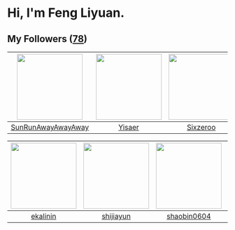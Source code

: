 # Hi, I'm Feng Liyuan.

## My Followers ([78](https://github.com/SunRunAway?tab=followers))

| <img src="https://avatars1.githubusercontent.com/u/51537937?v=4" width="150" height="150" /> | <img src="https://avatars1.githubusercontent.com/u/13427348?v=4" width="150" height="150" /> | <img src="https://avatars2.githubusercontent.com/u/20949383?v=4" width="150" height="150" /> | <img src="https://avatars2.githubusercontent.com/u/1175567?v=4" width="150" height="150" /> |
| :------------------------------------------------------------------------------------------: | :------------------------------------------------------------------------------------------: | :------------------------------------------------------------------------------------------: | :-----------------------------------------------------------------------------------------: |
|                  [SunRunAwayAwayAway](https://github.com/SunRunAwayAwayAway)                 |                              [Yisaer](https://github.com/Yisaer)                             |                            [Sixzeroo](https://github.com/Sixzeroo)                           |                              [xen0n](https://github.com/xen0n)                              |

| <img src="https://avatars2.githubusercontent.com/u/234891?v=4" width="150" height="150" /> | <img src="https://avatars0.githubusercontent.com/u/566037?v=4" width="150" height="150" /> | <img src="https://avatars1.githubusercontent.com/u/10383?v=4" width="150" height="150" /> | <img src="https://avatars3.githubusercontent.com/u/55898975?v=4" width="150" height="150" /> |
| :----------------------------------------------------------------------------------------: | :----------------------------------------------------------------------------------------: | :---------------------------------------------------------------------------------------: | :------------------------------------------------------------------------------------------: |
|                           [ekalinin](https://github.com/ekalinin)                          |                          [shijiayun](https://github.com/shijiayun)                         |                       [shaobin0604](https://github.com/shaobin0604)                       |                              [mitghi](https://github.com/mitghi)                             |
